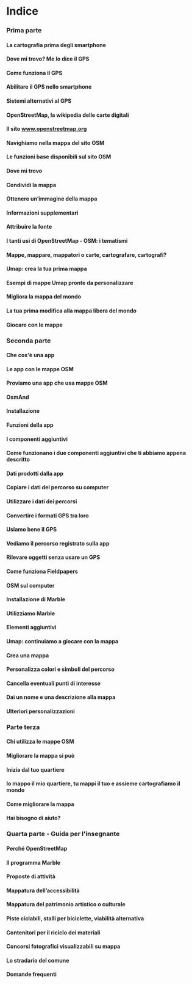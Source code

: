 # Indice

### Prima parte
#### La cartografia prima degli smartphone
#### Dove mi trovo? Me lo dice il GPS
#### Come funziona il GPS
#### Abilitare il GPS nello smartphone
#### Sistemi alternativi al GPS
#### OpenStreetMap, la wikipedia delle carte digitali
#### Il sito www.openstreetmap.org
#### Navighiamo nella mappa del sito OSM
#### Le funzioni base disponibili sul sito OSM
#### Dove mi trovo
#### Condividi la mappa
#### Ottenere un’immagine della mappa
#### Informazioni supplementari
#### Attribuire la fonte
#### I tanti usi di OpenStreetMap - OSM: i tematismi
#### Mappe, mappare, mappatori o carte, cartografare, cartografi?
#### Umap: crea la tua prima mappa
#### Esempi di mappe Umap pronte da personalizzare
#### Migliora la mappa del mondo
#### La tua prima modifica alla mappa libera del mondo
#### Giocare con le mappe

### Seconda parte
#### Che cos'è una app
#### Le app con le mappe OSM
#### Proviamo una app che usa mappe OSM
#### OsmAnd
#### Installazione
#### Funzioni della app
#### I componenti aggiuntivi
#### Come funzionano i due componenti aggiuntivi che ti abbiamo appena descritto
#### Dati prodotti dalla app
#### Copiare i dati del percorso su computer
#### Utilizzare i dati dei percorsi
#### Convertire i formati GPS tra loro
#### Usiamo bene il GPS
#### Vediamo il percorso registrato sulla app
#### Rilevare oggetti senza usare un GPS
#### Come funziona Fieldpapers
#### OSM sul computer
#### Installazione di Marble
#### Utilizziamo Marble
#### Elementi aggiuntivi
#### Umap: continuiamo a giocare con la mappa
#### Crea una mappa
#### Personalizza colori e simboli del percorso
#### Cancella eventuali punti di interesse
#### Dai un nome e una descrizione alla mappa
#### Ulteriori personalizzazioni

### Parte terza
#### Chi utilizza le mappe OSM
#### Migliorare la mappa si può
#### Inizia dal tuo quartiere
#### Io mappo il mio quartiere, tu mappi il tuo e assieme cartografiamo il mondo
#### Come migliorare la mappa
#### Hai bisogno di aiuto?

### Quarta parte - Guida per l'insegnante
#### Perché OpenStreetMap
#### Il programma Marble
#### Proposte di attività
#### Mappatura dell’accessibilità
#### Mappatura del patrimonio artistico o culturale
#### Piste ciclabili, stalli per biciclette, viabilità alternativa
#### Contenitori per il riciclo dei materiali
#### Concorsi fotografici visualizzabili su mappa
#### Lo stradario del comune
#### Domande frequenti